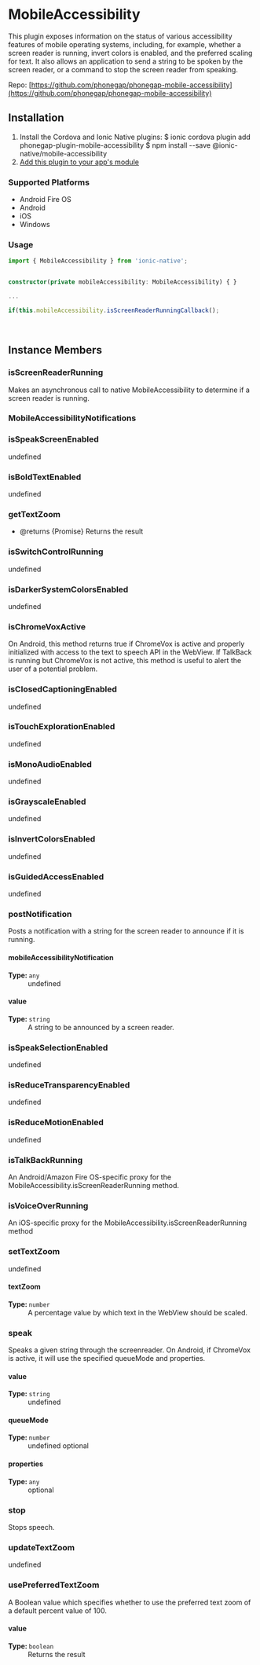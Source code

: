 # MobileAccessibility 


This plugin exposes information on the status of various accessibility features of mobile operating systems, including, for example, whether a screen reader is running, invert colors is enabled, and the preferred scaling for text.
It also allows an application to send a string to be spoken by the screen reader, or a command to stop the screen reader from speaking.


Repo: [https://github.com/phonegap/phonegap-mobile-accessibility](https://github.com/phonegap/phonegap-mobile-accessibility)



## Installation 

<ol>
<li>Install the Cordova and Ionic Native plugins:
<code-block language="shell">$ ionic cordova plugin add phonegap-plugin-mobile-accessibility
$ npm install --save @ionic-native/mobile-accessibility
</code-block>
</li>
<li><a href="/docs/native/#Add_Plugins_to_Your_App_Module">Add this plugin to your app's module</a></li>
</ol>



### Supported Platforms

* Android Fire OS
* Android
* iOS
* Windows




### Usage


```typescript
import { MobileAccessibility } from 'ionic-native';


constructor(private mobileAccessibility: MobileAccessibility) { }

...

if(this.mobileAccessibility.isScreenReaderRunningCallback();

```




<p><br></p>

## Instance Members

### isScreenReaderRunning

Makes an asynchronous call to native MobileAccessibility to determine if a screen reader is running.

### MobileAccessibilityNotifications



### isSpeakScreenEnabled

undefined

### isBoldTextEnabled

undefined

### getTextZoom

* @returns {Promise<number>} Returns the result

### isSwitchControlRunning

undefined

### isDarkerSystemColorsEnabled

undefined

### isChromeVoxActive

On Android, this method returns true if ChromeVox is active and properly initialized with access to the text to speech API in the WebView.
If TalkBack is running but ChromeVox is not active, this method is useful to alert the user of a potential problem.

### isClosedCaptioningEnabled

undefined

### isTouchExplorationEnabled

undefined

### isMonoAudioEnabled

undefined

### isGrayscaleEnabled

undefined

### isInvertColorsEnabled

undefined

### isGuidedAccessEnabled

undefined

### postNotification

Posts a notification with a string for the screen reader to announce if it is running.

<dl>
<dt><h4>mobileAccessibilityNotification</h4><strong>Type: </strong><code>any</code></dt>
<dd>undefined</dd><dt><h4>value</h4><strong>Type: </strong><code>string</code></dt>
<dd>A string to be announced by a screen reader.</dd>
</dl>

### isSpeakSelectionEnabled

undefined

### isReduceTransparencyEnabled

undefined

### isReduceMotionEnabled

undefined

### isTalkBackRunning

An Android/Amazon Fire OS-specific proxy for the MobileAccessibility.isScreenReaderRunning method.

### isVoiceOverRunning

An iOS-specific proxy for the MobileAccessibility.isScreenReaderRunning method

### setTextZoom

undefined

<dl>
<dt><h4>textZoom</h4><strong>Type: </strong><code>number</code></dt>
<dd>A percentage value by which text in the WebView should be scaled.
</dd>
</dl>

### speak

Speaks a given string through the screenreader. On Android, if ChromeVox is active, it will use the specified queueMode and properties.

<dl>
<dt><h4>value</h4><strong>Type: </strong><code>string</code></dt>
<dd>undefined</dd><dt><h4>queueMode</h4><strong>Type: </strong><code>number</code></dt>
<dd>undefined <span class="tag">optional</span></dd><dt><h4>properties</h4><strong>Type: </strong><code>any</code></dt>
<dd>
 <span class="tag">optional</span></dd>
</dl>

### stop

Stops speech.

### updateTextZoom

undefined

### usePreferredTextZoom

A Boolean value which specifies whether to use the preferred text zoom of a default percent value of 100.

<dl>
<dt><h4>value</h4><strong>Type: </strong><code>boolean</code></dt>
<dd>Returns the result
</dd>
</dl>

<p><br></p>

